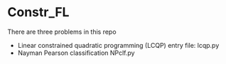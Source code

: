 # Constr_FL


There are three problems in this repo
- Linear constrained quadratic programming (LCQP)
  entry file: lcqp.py
- Nayman Pearson classification
  NPclf.py
